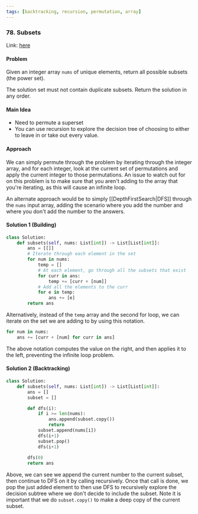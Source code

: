```yaml
---
tags: [backtracking, recursion, permutation, array]
---
```


### 78. Subsets
Link: [here](https://leetcode.com/problems/subsets/)

#### Problem
Given an integer array `nums` of unique elements, return all possible subsets (the power set).

The solution set must not contain duplicate subsets. Return the solution in any order.

#### Main Idea
- Need to permute a superset
- You can use recursion to explore the decision tree of choosing to either to leave in or take out every value.
#### Approach
We can simply permute through the problem by iterating through the integer array, and for each integer, look at the current set of permutations and apply the current integer to those permutations.
An issue to watch out for on this problem is to make sure that you aren't adding to the array that you're iterating, as this will cause an infinite loop.

An alternate approach would be to simply [[DepthFirstSearch|DFS]] through the `nums` input array, adding the scenario where you add the number and where you don't add the number to the answers.

#### Solution 1 (Building)
```python 
class Solution:
    def subsets(self, nums: List[int]) -> List[List[int]]:
        ans = [[]]
        # Iterate through each element in the set
        for num in nums:
            temp = []
            # At each element, go through all the subsets that exist
            for curr in ans:
                temp += [curr + [num]]
            # Add all the elements to the curr
            for e in temp:
                ans += [e]
        return ans
```
Alternatively, instead of the `temp` array and the second for loop, we can iterate on the set we are adding to by using this notation.
```python
for num in nums:
    ans += [curr + [num] for curr in ans]
```
The above notation computes the value on the right, and then applies it to the left, preventing the infinite loop problem.

#### Solution 2 (Backtracking)
```python
class Solution:
    def subsets(self, nums: List[int]) -> List[List[int]]:
        ans = []
        subset = []

        def dfs(i):
            if i >= len(nums):
                ans.append(subset.copy())
                return
            subset.append(nums[i])
            dfs(i+1)
            subset.pop()
            dfs(i+1)
        
        dfs(0)
        return ans
```
Above, we can see we append the current number to the current subset, then continue to DFS on it by calling recursively. Once that call is done, we pop the just added element to then use DFS to recursively explore the decision subtree where we don't decide to include the subset. 
Note it is important that we do `subset.copy()` to make a deep copy of the current subset.
